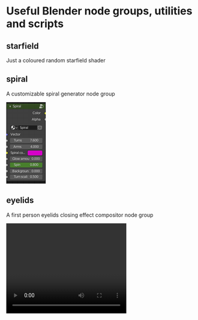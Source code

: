 # Useful Blender node groups, utilities and scripts
## starfield
Just a coloured random starfield shader
## spiral
A customizable spiral generator node group

![spiral node group](./readme_files/spiral_node_group.png)

## eyelids
A first person eyelids closing effect compositor node group

<!-- ![eyelids demo video](./readme_files/eyelids_web.mp4 "eyelids demo video") -->
<video width="320" height="240" controls>
  <source src="readme_files/eyelids.mp4" type="video/mp4">
</video>